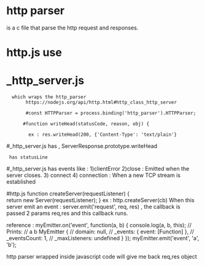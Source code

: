 # http parser
 is a c file that parse the http request and responses.
 
 # http.js use 
  # _http_server.js 
      which wraps the http_parser
           https://nodejs.org/api/http.html#http_class_http_server

           #const HTTPParser = process.binding('http_parser').HTTPParser;
           
          #function writeHead(statusCode, reason, obj) {

            ex : res.writeHead(200, {'Content-Type': 'text/plain'}
  
   
   #_http_server.js has , ServerResponse.prototype.writeHead 
  
     has statusLine
  
  
  #_http_server.js 
  has events like :
   1)clientError
   2)close : Emitted when the server closes.
   3) connect 
   4) connection : When a new TCP stream is established
  
  #http.js
 function createServer(requestListener) {  
  return new Server(requestListener);
}
ex : http.createServer(cb)
When this server emit an event : server.emit('request', req, res) , the callback is passed 2 params req,res and this callback runs.

reference :
    myEmitter.on('event', function(a, b) {
      console.log(a, b, this);
      // Prints:
      //   a b MyEmitter {
      //     domain: null,
      //     _events: { event: [Function] },
      //     _eventsCount: 1,
      //     _maxListeners: undefined }
    });
    myEmitter.emit('event', 'a', 'b');
    
   http parser wrapped inside javascript code will give me back req,res object  
    
  
